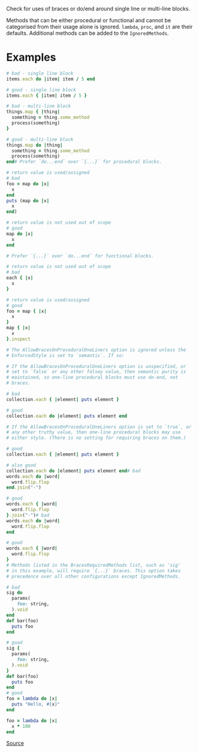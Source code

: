 
Check for uses of braces or do/end around single line or
multi-line blocks.

Methods that can be either procedural or functional and cannot be
categorised from their usage alone is ignored.
`lambda`, `proc`, and `it` are their defaults.
Additional methods can be added to the `IgnoredMethods`.

# Examples

```ruby
# bad - single line block
items.each do |item| item / 5 end

# good - single line block
items.each { |item| item / 5 }

# bad - multi-line block
things.map { |thing|
  something = thing.some_method
  process(something)
}

# good - multi-line block
things.map do |thing|
  something = thing.some_method
  process(something)
end# Prefer `do...end` over `{...}` for procedural blocks.

# return value is used/assigned
# bad
foo = map do |x|
  x
end
puts (map do |x|
  x
end)

# return value is not used out of scope
# good
map do |x|
  x
end

# Prefer `{...}` over `do...end` for functional blocks.

# return value is not used out of scope
# bad
each { |x|
  x
}

# return value is used/assigned
# good
foo = map { |x|
  x
}
map { |x|
  x
}.inspect

# The AllowBracesOnProceduralOneLiners option is ignored unless the
# EnforcedStyle is set to `semantic`. If so:

# If the AllowBracesOnProceduralOneLiners option is unspecified, or
# set to `false` or any other falsey value, then semantic purity is
# maintained, so one-line procedural blocks must use do-end, not
# braces.

# bad
collection.each { |element| puts element }

# good
collection.each do |element| puts element end

# If the AllowBracesOnProceduralOneLiners option is set to `true`, or
# any other truthy value, then one-line procedural blocks may use
# either style. (There is no setting for requiring braces on them.)

# good
collection.each { |element| puts element }

# also good
collection.each do |element| puts element end# bad
words.each do |word|
  word.flip.flop
end.join("-")

# good
words.each { |word|
  word.flip.flop
}.join("-")# bad
words.each do |word|
  word.flip.flop
end

# good
words.each { |word|
  word.flip.flop
}
# Methods listed in the BracesRequiredMethods list, such as 'sig'
# in this example, will require `{...}` braces. This option takes
# precedence over all other configurations except IgnoredMethods.

# bad
sig do
  params(
    foo: string,
  ).void
end
def bar(foo)
  puts foo
end

# good
sig {
  params(
    foo: string,
  ).void
}
def bar(foo)
  puts foo
end
# good
foo = lambda do |x|
  puts "Hello, #{x}"
end

foo = lambda do |x|
  x * 100
end
```

[Source](http://www.rubydoc.info/gems/rubocop/RuboCop/Cop/Style/BlockDelimiters)